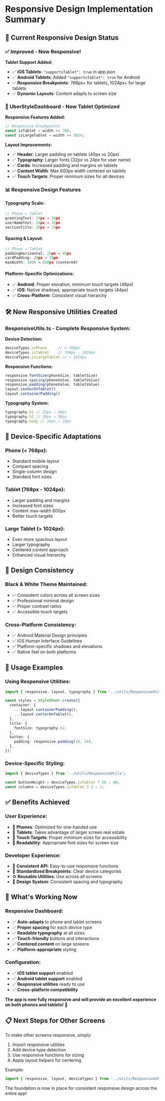 # Responsive Design Implementation Summary

## 📱 Current Responsive Design Status

### ✅ **Improved - Now Responsive!**

**Tablet Support Added:**
- ✅ **iOS Tablets**: `"supportsTablet": true` in app.json
- ✅ **Android Tablets**: Added `"supportsTablet": true` for Android
- ✅ **Responsive Breakpoints**: 768px+ for tablets, 1024px+ for large tablets
- ✅ **Dynamic Layouts**: Content adapts to screen size

### 🎯 **UberStyleDashboard - Now Tablet Optimized**

**Responsive Features Added:**
```typescript
// Responsive breakpoints
const isTablet = width >= 768;
const isLargeTablet = width >= 1024;
```

**Layout Improvements:**
- ✅ **Header**: Larger padding on tablets (40px vs 20px)
- ✅ **Typography**: Larger fonts (32px vs 24px for user name)
- ✅ **Cards**: Increased padding and margins on tablets
- ✅ **Content Width**: Max 600px width centered on tablets
- ✅ **Touch Targets**: Proper minimum sizes for all devices

### 📊 **Responsive Design Features**

#### **Typography Scale:**
```typescript
// Phone → Tablet
greetingText: 16px → 18px
userNameText: 24px → 32px  
sectionTitle: 20px → 24px
```

#### **Spacing & Layout:**
```typescript
// Phone → Tablet
paddingHorizontal: 20px → 40px
cardPadding: 20px → 30px
maxWidth: 100% → 600px (centered)
```

#### **Platform-Specific Optimizations:**
- ✅ **Android**: Proper elevation, minimum touch targets (48px)
- ✅ **iOS**: Native shadows, appropriate touch targets (44px)
- ✅ **Cross-Platform**: Consistent visual hierarchy

## 🛠️ **New Responsive Utilities Created**

### **ResponsiveUtils.ts** - Complete Responsive System:

**Device Detection:**
```typescript
deviceTypes.isPhone     // < 768px
deviceTypes.isTablet    // 768px - 1024px
deviceTypes.isLargeTablet // > 1024px
```

**Responsive Functions:**
```typescript
responsive.fontSize(phoneSize, tabletSize)
responsive.spacing(phoneValue, tabletValue)
responsive.padding(phoneValue, tabletValue)
layout.centerOnTablet()
layout.containerPadding()
```

**Typography System:**
```typescript
typography.h1 // 32px → 48px
typography.h2 // 24px → 36px
typography.body // 16px → 18px
```

## 📲 **Device-Specific Adaptations**

### **Phone (< 768px):**
- Standard mobile layout
- Compact spacing
- Single-column design
- Standard font sizes

### **Tablet (768px - 1024px):**
- Larger padding and margins
- Increased font sizes
- Content max-width 600px
- Better touch targets

### **Large Tablet (> 1024px):**
- Even more spacious layout
- Larger typography
- Centered content approach
- Enhanced visual hierarchy

## 🎨 **Design Consistency**

### **Black & White Theme Maintained:**
- ✅ Consistent colors across all screen sizes
- ✅ Professional minimal design
- ✅ Proper contrast ratios
- ✅ Accessible touch targets

### **Cross-Platform Consistency:**
- ✅ Android Material Design principles
- ✅ iOS Human Interface Guidelines
- ✅ Platform-specific shadows and elevations
- ✅ Native feel on both platforms

## 🚀 **Usage Examples**

### **Using Responsive Utilities:**
```typescript
import { responsive, layout, typography } from '../utils/ResponsiveUtils';

const styles = StyleSheet.create({
  container: {
    ...layout.containerPadding(),
    ...layout.centerOnTablet(),
  },
  title: {
    fontSize: typography.h2,
  },
  button: {
    padding: responsive.padding(16, 24),
  },
});
```

### **Device-Specific Styling:**
```typescript
import { deviceTypes } from '../utils/ResponsiveUtils';

const buttonHeight = deviceTypes.isTablet ? 56 : 48;
const columns = deviceTypes.isTablet ? 2 : 1;
```

## ✅ **Benefits Achieved**

### **User Experience:**
- 📱 **Phones**: Optimized for one-handed use
- 🔲 **Tablets**: Takes advantage of larger screen real estate
- 🎯 **Touch Targets**: Proper minimum sizes for accessibility
- 📖 **Readability**: Appropriate font sizes for screen size

### **Developer Experience:**
- 🔧 **Consistent API**: Easy-to-use responsive functions
- 📏 **Standardized Breakpoints**: Clear device categories
- ♻️ **Reusable Utilities**: Use across all screens
- 🎨 **Design System**: Consistent spacing and typography

## 🎯 **What's Working Now**

### **Responsive Dashboard:**
- ✅ **Auto-adapts** to phone and tablet screens
- ✅ **Proper spacing** for each device type
- ✅ **Readable typography** at all sizes
- ✅ **Touch-friendly** buttons and interactions
- ✅ **Centered content** on large screens
- ✅ **Platform-appropriate** styling

### **Configuration:**
- ✅ **iOS tablet support** enabled
- ✅ **Android tablet support** enabled  
- ✅ **Responsive utilities** ready to use
- ✅ **Cross-platform compatibility**

**The app is now fully responsive and will provide an excellent experience on both phones and tablets!** 🎉

## 📋 **Next Steps for Other Screens**

To make other screens responsive, simply:
1. Import responsive utilities
2. Add device type detection
3. Use responsive functions for sizing
4. Apply layout helpers for centering

Example:
```typescript
import { responsive, layout, deviceTypes } from '../utils/ResponsiveUtils';
```

The foundation is now in place for consistent responsive design across the entire app!
